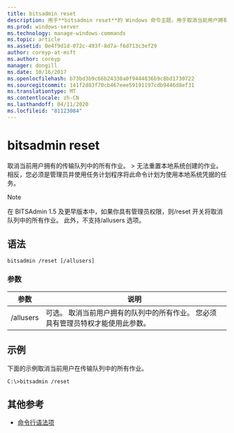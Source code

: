 ```yaml
---
title: bitsadmin reset
description: 用于**bitsadmin reset**的 Windows 命令主题，用于取消当前用户拥有的传输队列中的所有作业。
ms.prod: windows-server
ms.technology: manage-windows-commands
ms.topic: article
ms.assetid: 0e4f9d1d-072c-493f-8d7a-f6d713c3ef29
author: coreyp-at-msft
ms.author: coreyp
manager: dongill
ms.date: 10/16/2017
ms.openlocfilehash: b73bd3b9c66b24330a0f9444836b9c8bd1730722
ms.sourcegitcommit: 141f2d83f70cb467eee59191197cdb9446d8ef31
ms.translationtype: MT
ms.contentlocale: zh-CN
ms.lasthandoff: 04/11/2020
ms.locfileid: "81123084"
---
```

# <a name="bitsadmin-reset"></a>bitsadmin reset

取消当前用户拥有的传输队列中的所有作业。 > 无法重置本地系统创建的作业。 相反，您必须是管理员并使用任务计划程序将此命令计划为使用本地系统凭据的任务。

> [!NOTE]
> 在 BITSAdmin 1.5 及更早版本中，如果你具有管理员权限，则/reset 开关将取消队列中的所有作业。 此外，不支持/allusers 选项。

## <a name="syntax"></a>语法

```
bitsadmin /reset [/allusers]
```

### <a name="parameters"></a>参数

| 参数 | 说明 |
| -------------- | -------------- |
| /allusers | 可选。 取消当前用户拥有的队列中的所有作业。 您必须具有管理员特权才能使用此参数。 |

## <a name="examples"></a>示例

下面的示例取消当前用户在传输队列中的所有作业。

```
C:\>bitsadmin /reset
```

## <a name="additional-references"></a>其他参考

- [命令行语法项](command-line-syntax-key.md)